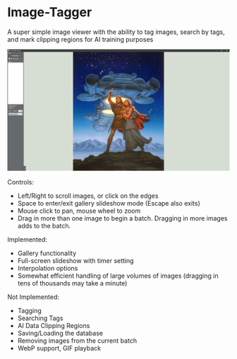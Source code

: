 # Image-Tagger
A super simple image viewer with the ability to tag images, search by tags, and mark clipping regions for AI training purposes

![preview image](ImageTagger_v1.png)

Controls:
* Left/Right to scroll images, or click on the edges
* Space to enter/exit gallery slideshow mode (Escape also exits)
* Mouse click to pan, mouse wheel to zoom
* Drag in more than one image to begin a batch. Dragging in more images adds to the batch.

Implemented:
* Gallery functionality
* Full-screen slideshow with timer setting
* Interpolation options
* Somewhat efficient handling of large volumes of images (dragging in tens of thousands may take a minute)

Not Implemented:
* Tagging
* Searching Tags
* AI Data Clipping Regions
* Saving/Loading the database
* Removing images from the current batch
* WebP support, GIF playback

